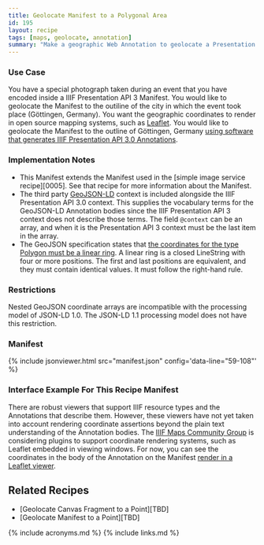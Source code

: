```yaml
---
title: Geolocate Manifest to a Polygonal Area
id: 195
layout: recipe
tags: [maps, geolocate, annotation]
summary: "Make a geographic Web Annotation to geolocate a Presentation API 3 Manifest to a polygonal geographic area."
---
```


### Use Case 
You have a special photograph taken during an event that you have encoded inside a IIIF Presentation API 3 Manifest. You would like to geolocate the Manifest to the outiline of the city in which the event took place (Göttingen, Germany). You want the geographic coordinates to render in open source mapping systems, such as [Leaflet](https://leafletjs.com/).  You would like to geolocate the Manifest to the outline of Göttingen, Germany [using software that generates IIIF Presentation API 3.0 Annotations](http://geo.rerum.io/geolocate/annotate.html).

### Implementation Notes
* This Manifest extends the Manifest used in the [simple image service recipe][0005]. See that recipe for more information about the Manifest.
* The third party [GeoJSON-LD](https://geojson.org/geojson-ld/) context is included alongside the IIIF Presentation API 3.0 context. This supplies the vocabulary terms for the GeoJSON-LD Annotation bodies since the IIIF Presentation API 3 context does not describe those terms. The field `@context` can be an array, and when it is the Presentation API 3 context must be the last item in the array.  
* The GeoJSON specification states that [the coordinates for the type Polygon must be a linear ring](https://tools.ietf.org/html/rfc7946#section-3.1.6). A linear ring is a closed LineString with four or more positions. The first and last positions are equivalent, and they must contain identical values.  It must follow the right-hand rule.  

### Restrictions
Nested GeoJSON coordinate arrays are incompatible with the processing model of JSON-LD 1.0. The JSON-LD 1.1 processing model does not have this restriction.  

### Manifest

{% include jsonviewer.html src="manifest.json" config='data-line="59-108"' %}

### Interface Example For This Recipe Manifest
There are robust viewers that support IIIF resource types and the Annotations that describe them.  However, these viewers have not yet taken into account rendering coordinate assertions beyond the plain text understanding of the Annotation bodies.  The [IIIF Maps Community Group](https://iiif.io/community/groups/maps/) is considering plugins to support coordinate rendering systems, such as Leaflet embedded in viewing windows.  For now, you can see the coordinates in the body of the Annotation on the Manifest [render in a Leaflet viewer](http://geo.rerum.io/geolocate/viewAnnotations.html?manifest=https://preview.iiif.io/cookbook/0195-geolocate-manifest-to-polygon/recipe/0195-geolocate-manifest-to-polygon/manifest.json).

## Related Recipes
* [Geolocate Canvas Fragment to a Point][TBD]
* [Geolocate Manifest to a Point][TBD]

{% include acronyms.md %}
{% include links.md %}
